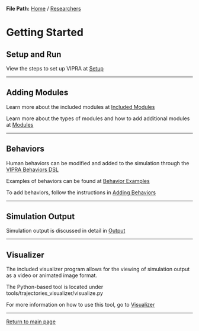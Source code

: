 **File Path:** [Home](../docs.md) / [Researchers](researchers.md)
# Getting Started

## Setup and Run

View the steps to set up VIPRA at [Setup](getting_started/setup.md)

---

## Adding Modules

Learn more about the included modules at [Included Modules](base_modules.md)

Learn more about the types of modules and how to add additional modules at [Modules](modules.md)

---

## Behaviors

Human behaviors can be modified and added to the simulation through the [VIPRA Behaviors DSL](behaviors/VIPRA_behaviors.md)

Examples of behaviors can be found at [Behavior Examples](behaviors/behavior_examples.md)

To add behaviors, follow the instructions in [Adding Behaviors](behaviors/adding_behaviors.md)

---

## Simulation Output

Simulation output is discussed in detail in [Output](modules/output.md)

---

## Visualizer

The included visualizer program allows for the viewing of simulation output as a video or animated image format.

The Python-based tool is located under tools/trajectories_visualizer/visualize.py

For more information on how to use this tool, go to [Visualizer]()

---

[Return to main page](../docs.md)